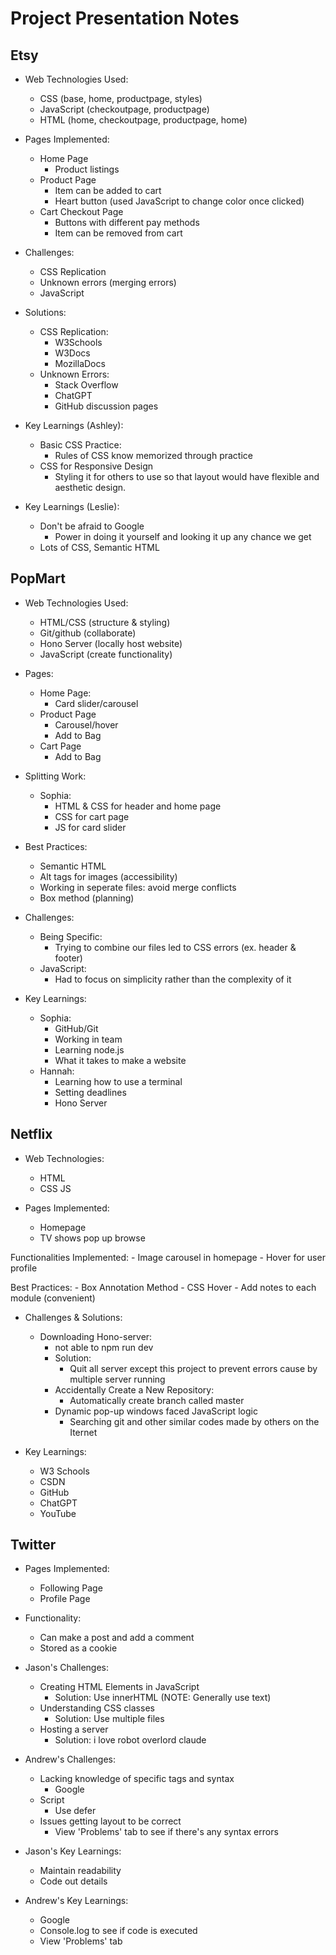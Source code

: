 # Project Presentation Notes

## Etsy

- Web Technologies Used:
    - CSS (base, home, productpage, styles)
    - JavaScript (checkoutpage, productpage)
    - HTML (home, checkoutpage, productpage, home)

- Pages Implemented:
    - Home Page
        - Product listings
    - Product Page
        - Item can be added to cart
        - Heart button (used JavaScript to change color once clicked)
    - Cart Checkout Page
        - Buttons with different pay methods
        - Item can be removed from cart

- Challenges:
    - CSS Replication
    - Unknown errors (merging errors)
    - JavaScript

- Solutions:
    - CSS Replication:
        - W3Schools
        - W3Docs
        - MozillaDocs
    - Unknown Errors:
        - Stack Overflow
        - ChatGPT
        - GitHub discussion pages

- Key Learnings (Ashley):
    - Basic CSS Practice:
        - Rules of CSS know memorized through practice
    - CSS for Responsive Design
        - Styling it for others to use so that layout would have flexible and aesthetic design.

- Key Learnings (Leslie):
    - Don't be afraid to Google
        - Power in doing it yourself and looking it up any chance we get
    - Lots of CSS, Semantic HTML

## PopMart

- Web Technologies Used:
    - HTML/CSS (structure & styling)
    - Git/github (collaborate)
    - Hono Server (locally host website)
    - JavaScript (create functionality)

- Pages:
    - Home Page:
        - Card slider/carousel
    - Product Page
        - Carousel/hover
        - Add to Bag
    - Cart Page
        - Add to Bag

- Splitting Work:
    - Sophia:
        - HTML & CSS for header and home page
        - CSS for cart page
        - JS for card slider

- Best Practices:
    - Semantic HTML
    - Alt tags for images (accessibility)
    - Working in seperate files: avoid merge conflicts
    - Box method (planning)

- Challenges:
    - Being Specific:
        - Trying to combine our files led to CSS errors (ex. header & footer)
    - JavaScript:
        - Had to focus on simplicity rather than the complexity of it

- Key Learnings:
    - Sophia:
        - GitHub/Git
        - Working in team
        - Learning node.js
        - What it takes to make a website
    - Hannah:
        - Learning how to use a terminal
        - Setting deadlines
        - Hono Server


## Netflix

- Web Technologies:
    - HTML
    - CSS JS

- Pages Implemented:
    - Homepage
    - TV shows pop up browse

Functionalities Implemented:
    - Image carousel in homepage
    - Hover for user profile

Best Practices:
    - Box Annotation Method
    - CSS Hover
    - Add notes to each module (convenient)

- Challenges & Solutions:
    - Downloading Hono-server:
        - not able to npm run dev
        - Solution:
            - Quit all server except this project to prevent errors cause by multiple server running
        - Accidentally Create a New Repository:
            - Automatically create branch called master
        - Dynamic pop-up windows faced JavaScript logic
            - Searching git and other similar codes made by others on the Iternet

- Key Learnings:
    - W3 Schools
    - CSDN
    - GitHub
    - ChatGPT
    - YouTube

## Twitter

- Pages Implemented:
    - Following Page
    - Profile Page

- Functionality:
    - Can make a post and add a comment
    - Stored as a cookie

- Jason's Challenges:
    - Creating HTML Elements in JavaScript
        - Solution: Use innerHTML (NOTE: Generally use text)
    - Understanding CSS classes
        - Solution: Use multiple files
    - Hosting a server
        - Solution: i love robot overlord claude

- Andrew's Challenges:
    - Lacking knowledge of specific tags and syntax
        - Google
    - Script
        - Use defer
    - Issues getting layout to be correct
        - View 'Problems' tab to see if there's any syntax errors

- Jason's Key Learnings:
    - Maintain readability
    - Code out details

- Andrew's Key Learnings:
    - Google
    - Console.log to see if code is executed
    - View 'Problems' tab

